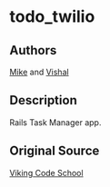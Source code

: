 # todo_twilio

## Authors

[Mike](https://github.com/asackofwheat) and [Vishal](https://github.com/vishallama)

## Description

Rails Task Manager app.

## Original Source
[Viking Code School](https://vikingcodeschool.com)

